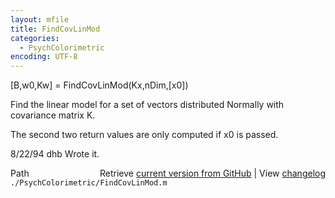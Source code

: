 ```yaml
---
layout: mfile
title: FindCovLinMod
categories:
  - PsychColorimetric
encoding: UTF-8
---
```


[B,w0,Kw] = FindCovLinMod(Kx,nDim,[x0])

Find the linear model for a set of vectors
distributed Normally with covariance matrix K.

The second two return values are only computed
if x0 is passed.

8/22/94     dhb     Wrote it.


<div class="code_header" style="text-align:right;">
  <span style="float:left;">Path&nbsp;&nbsp;</span> <span class="counter">Retrieve <a href=
  "https://raw.github.com/Psychtoolbox-3/Psychtoolbox-3/beta/./PsychColorimetric/FindCovLinMod.m">current version from GitHub</a> | View <a href=
  "https://github.com/Psychtoolbox-3/Psychtoolbox-3/commits/beta/./PsychColorimetric/FindCovLinMod.m">changelog</a></span>
</div>
<div class="code">
  <code>./PsychColorimetric/FindCovLinMod.m</code>
</div>
